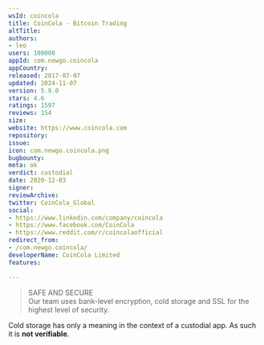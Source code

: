 ```yaml
---
wsId: coincola
title: CoinCola - Bitcoin Trading
altTitle: 
authors:
- leo
users: 100000
appId: com.newgo.coincola
appCountry: 
released: 2017-07-07
updated: 2024-11-07
version: 5.9.0
stars: 4.6
ratings: 1597
reviews: 154
size: 
website: https://www.coincola.com
repository: 
issue: 
icon: com.newgo.coincola.png
bugbounty: 
meta: ok
verdict: custodial
date: 2020-12-03
signer: 
reviewArchive: 
twitter: CoinCola_Global
social:
- https://www.linkedin.com/company/coincola
- https://www.facebook.com/CoinCola
- https://www.reddit.com/r/coincolaofficial
redirect_from:
- /com.newgo.coincola/
developerName: CoinCola Limited
features: 

---
```


> SAFE AND SECURE<br>
> Our team uses bank-level encryption, cold storage and SSL for the highest level of security.

Cold storage has only a meaning in the context of a custodial app. As such it
is **not verifiable**.
